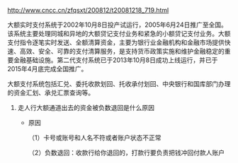 http://www.cncc.cn/zfqsxt/200812/t20081218_719.html

大额实时支付系统于2002年10月8日投产试运行，2005年6月24日推广至全国。该系统主要处理同城和异地的大额贷记支付业务和紧急的小额贷记支付业务。大额支付指令逐笔实时发送、全额清算资金，主要为银行业金融机构和金融市场提供快速、高效、安全、可靠的支付清算服务，是支持货币政策实施和维护金融稳定的重要金融基础设施。第二代支付系统已于2013年10月8日成功上线运行，并已于2015年4月底完成全国推广。



大额支付系统包括汇兑、委托收款划回、托收承付划回、中央银行和国库部门办理的资金汇划、承兑汇票查询等。



1. 走人行大额通道出去的资金被负数退回是什么原因

   * 原因

     （1）卡号或账号和人名不符或者账户状态不正常

     （2）负数退回：收款行给你退回的，打款行要负责把钱冲回付款人账户